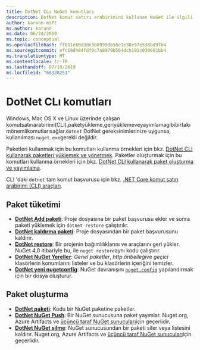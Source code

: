 ```yaml
---
title: DotNet CLı NuGet komutları
description: DotNet komut satırı arabirimini kullanan NuGet ile ilgili komutlar için kısa bir başvuru.
author: karann-msft
ms.author: karann
ms.date: 06/24/2019
ms.topic: conceptual
ms.openlocfilehash: ff011e60d3de3b0999db56e1e30e97e538bd9fb4
ms.sourcegitcommit: efc18d484fdf0c7a8979b564dcb191c030601bb4
ms.translationtype: MT
ms.contentlocale: tr-TR
ms.lasthandoff: 07/18/2019
ms.locfileid: "68328251"
---
```

# <a name="dotnet-cli-commands"></a>DotNet CLı komutları

Windows, Mac OS X ve Linux üzerinde çalışan komutsatırıarabirimi(CLI),paketyükleme,geriyüklemeveyayımlamagibibirtakımönemlikomutlarısağlar.`dotnet` DotNet gereksinimlerinize uygunsa, kullanılması `nuget.exe`gerekli değildir.

Paketleri kullanmak için bu komutları kullanma örnekleri için bkz. [DotNet CLI kullanarak paketleri yüklemek ve yönetmek](../consume-packages/install-use-packages-dotnet-cli.md). Paketler oluşturmak için bu komutları kullanma örnekleri için bkz. [DotNet CLI kullanarak paket oluşturma ve yayımlama](../quickstart/create-and-publish-a-package-using-the-dotnet-cli.md).

CLI 'daki `dotnet` tam komut başvurusu için bkz. [.NET Core komut satırı arabirimi (CLI) araçları](/dotnet/core/tools/?tabs=netcore2x).

## <a name="package-consumption"></a>Paket tüketimi

- [**DotNet Add paketi**](/dotnet/core/tools/dotnet-add-package): Proje dosyasına bir paket başvurusu ekler ve sonra paketi yüklemek için `dotnet restore` çalıştırılır.
- [**DotNet kaldırma paketi**](/dotnet/core/tools/dotnet-remove-package): Proje dosyasından bir paket başvurusunu kaldırır.
- [**DotNet restore**](/dotnet/core/tools/dotnet-restore?tabs=netcore2x): Bir projenin bağımlılıklarını ve araçlarını geri yükler. NuGet 4,0 itibariyle bu, ile `nuget restore`aynı kodu çalıştırır.
- [**DotNet NuGet Yereller**](/dotnet/core/tools/dotnet-nuget-locals): *Genel paketler*, *http önbelleği*ve *geçici* klasörlerin konumlarını listeler ve bu klasörlerin içeriğini temizler.
- [**DotNet yeni nugetconfig**](/dotnet/core/tools/dotnet-new): NuGet davranışını [`nuget.config`](../reference/nuget-config-file.md) yapılandırmak için bir dosya oluşturur.

## <a name="package-creation"></a>Paket oluşturma

- [**DotNet paketi**](/dotnet/core/tools/dotnet-pack?tabs=netcore2x): Kodu bir NuGet paketine paketler.
- [**DotNet NuGet Push**](/dotnet/core/tools/dotnet-nuget-push): Bir NuGet sunucusuna paket yayımlar. Nuget.org, Azure Artifacts ve [üçüncü taraf NuGet sunucuları](../hosting-packages/overview.md)için geçerlidir.
- [**DotNet NuGet silme**](/dotnet/core/tools/dotnet-nuget-delete): NuGet sunucusundan bir paketi siler veya listesini kaldırır. Nuget.org, Azure Artifacts ve [üçüncü taraf NuGet sunucuları](../hosting-packages/overview.md)için geçerlidir.
